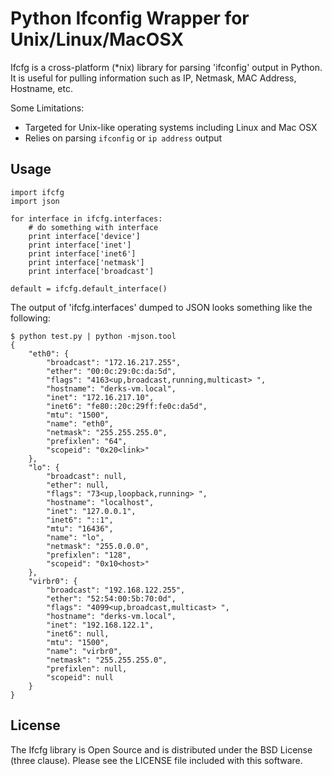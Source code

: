 Python Ifconfig Wrapper for Unix/Linux/MacOSX
=============================================================================

Ifcfg is a cross-platform (*nix) library for parsing 'ifconfig' output in
Python.  It is useful for pulling information such as IP, Netmask, MAC Address, 
Hostname, etc.

Some Limitations:

 * Targeted for Unix-like operating systems including Linux and Mac OSX
 * Relies on parsing `ifconfig` or `ip address` output
    
    
Usage
-----

    import ifcfg
    import json
    
    for interface in ifcfg.interfaces:
        # do something with interface
        print interface['device']
        print interface['inet']
        print interface['inet6']
        print interface['netmask']
        print interface['broadcast']

    default = ifcfg.default_interface()


The output of 'ifcfg.interfaces' dumped to JSON looks something like the 
following:

    $ python test.py | python -mjson.tool
    {
        "eth0": {
            "broadcast": "172.16.217.255", 
            "ether": "00:0c:29:0c:da:5d", 
            "flags": "4163<up,broadcast,running,multicast> ", 
            "hostname": "derks-vm.local", 
            "inet": "172.16.217.10", 
            "inet6": "fe80::20c:29ff:fe0c:da5d", 
            "mtu": "1500", 
            "name": "eth0", 
            "netmask": "255.255.255.0", 
            "prefixlen": "64", 
            "scopeid": "0x20<link>"
        }, 
        "lo": {
            "broadcast": null, 
            "ether": null, 
            "flags": "73<up,loopback,running> ", 
            "hostname": "localhost", 
            "inet": "127.0.0.1", 
            "inet6": "::1", 
            "mtu": "16436", 
            "name": "lo", 
            "netmask": "255.0.0.0", 
            "prefixlen": "128", 
            "scopeid": "0x10<host>"
        }, 
        "virbr0": {
            "broadcast": "192.168.122.255", 
            "ether": "52:54:00:5b:70:0d", 
            "flags": "4099<up,broadcast,multicast> ", 
            "hostname": "derks-vm.local", 
            "inet": "192.168.122.1", 
            "inet6": null, 
            "mtu": "1500", 
            "name": "virbr0", 
            "netmask": "255.255.255.0", 
            "prefixlen": null, 
            "scopeid": null
        }
    }
License
-------

The Ifcfg library is Open Source and is distributed under the BSD License 
(three clause).  Please see the LICENSE file included with this software.  

